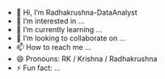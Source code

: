 - 👋 Hi, I’m Radhakrushna-DataAnalyst
- 👀 I’m interested in ...
- 🌱 I’m currently learning ...
- 💞️ I’m looking to collaborate on ...
- 📫 How to reach me ...
- 😄 Pronouns: RK / Krishna / Radhakrushna
- ⚡ Fun fact: ...
